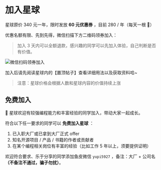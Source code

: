 # 加入星球

星球原价 340 元一年，限时发放 **60 元优惠券** ，目前 280 / 年（每天一根 🍭）

优惠名额有限、先到先得，微信扫描下方二维码领券加入：

> 加入 3 天内可以全额退款，感兴趣的同学可以先加入体验，自己判断是否有价值。

![微信扫码领券加入](https://xingqiu-tuchuang-1256524210.cos.ap-shanghai.myqcloud.com/1/%E6%98%9F%E7%90%83%E4%BC%98%E6%83%A0%E5%88%B8.png)

加入后请先阅读星球内的【置顶帖子】查看详细用法以及获取资料哈~

> 注意：星球价格会根据人数和星球内容的价值持续上涨


## 免费加入

🎁 星球欢迎有较强编程能力和丰富经验的同学加入，带动大家一起成长。

符合以下任一要求的同学可以 **免费加入星球** ：

1. 已入职大厂或已拿到大厂正式 offer
2. 知名开源项目 / 产品 / 书籍的作者或贡献者
3. 在某个编程相关岗位有丰富的经验（比如工作 5 年以上，须要提供证明）

欢迎符合要求、乐于分享的同学添加鱼皮微信 `yupi5927` ，备注：大厂 + 公司名 **（不备注不通过，骗子勿扰）**。
